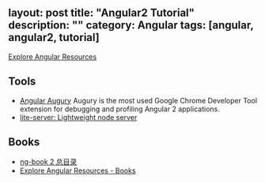 layout: post
title: "Angular2 Tutorial"
description: ""
category: Angular
tags: [angular, angular2, tutorial]
---

[Explore Angular Resources](https://angular.io/resources/)

## Tools

- [Angular Augury](https://augury.angular.io/) Augury is the most used Google Chrome Developer Tool extension for debugging and profiling Angular 2 applications.
- [lite-server: Lightweight node server](https://github.com/johnpapa/lite-server)

## Books

- [ng-book 2 总目录](https://github.com/kittencup/angular2-ama-cn/issues/43)
- [Explore Angular Resources - Books](https://angular.io/resources/#!#Books)
